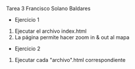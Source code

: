 Tarea 3 
Francisco Solano Baldares

- Ejercicio 1 

1. Ejecutar el archivo index.html
2. La página permite hacer zoom in & out al mapa

- Ejercicio 2

1. Ejecutar cada "archivo".html correspondiente